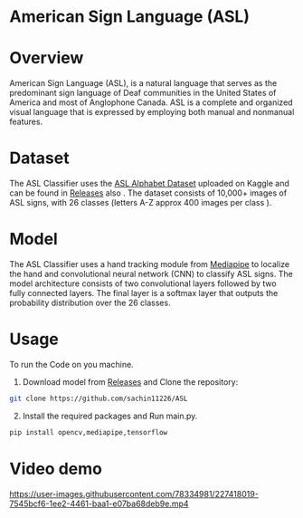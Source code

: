# American Sign Language (ASL)
# Overview
American Sign Language (ASL), is a natural language that serves as the predominant sign language of Deaf communities in the United States of America and most of Anglophone Canada. ASL is a complete and organized visual language that is expressed by employing both manual and nonmanual features.

# Dataset
The ASL Classifier uses the [ASL Alphabet Dataset](https://www.kaggle.com/datasets/sachinmlwala/asl-dataset) uploaded on Kaggle and can be found in [Releases](https://github.com/sachin11226/ASL/releases/tag/Model) also . The dataset consists of 10,000+ images of ASL signs, with 26 classes (letters A-Z approx 400 images per class ).

# Model
The ASL Classifier uses a hand tracking module from [Mediapipe](https://mediapipe.dev/) to localize the hand and convolutional neural network (CNN) to classify ASL signs. The model architecture consists of two convolutional layers followed by two fully connected layers. The final layer is a softmax layer that outputs the probability distribution over the 26 classes.

# Usage
To run the Code on you machine.
1.  Download model from [Releases](https://github.com/sachin11226/ASL/releases/tag/Model) and Clone the repository:
```bash
git clone https://github.com/sachin11226/ASL 
```
2.  Install the required packages and Run main.py.
```bash
pip install opencv,mediapipe,tensorflow
```
# Video demo
https://user-images.githubusercontent.com/78334981/227418019-7545bcf6-1ee2-4461-baa1-e07ba68deb9e.mp4

